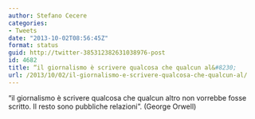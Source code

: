 ```yaml
---
author: Stefano Cecere
categories:
- Tweets
date: "2013-10-02T08:56:45Z"
format: status
guid: http://twitter-385312382631038976-post
id: 4682
title: “il giornalismo è scrivere qualcosa che qualcun al&#8230;
url: /2013/10/02/il-giornalismo-e-scrivere-qualcosa-che-qualcun-al/
---
```


“il giornalismo è scrivere qualcosa che qualcun altro non vorrebbe fosse scritto. Il resto sono pubbliche relazioni”. (George Orwell)